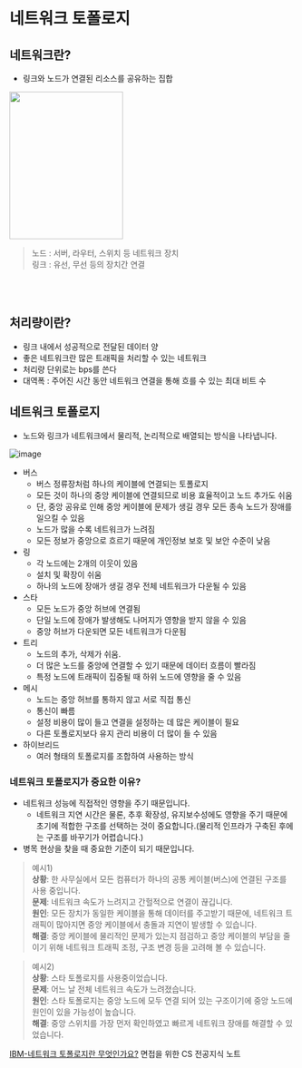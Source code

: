 # 네트워크 토폴로지
## 네트워크란?
- 링크와 노드가 연결된 리소스를 공유하는 집합
<img src="https://github.com/user-attachments/assets/0aa77bb0-728e-4910-96a0-05f354ce56cd" width="200" height="260"/>


> 노드 : 서버, 라우터, 스위치 등 네트워크 장치    
> 링크 : 유선, 무선 등의 장치간 연결

<br/>    
<br/>    

## 처리량이란?
- 링크 내에서 성공적으로 전달된 데이터 양
- 좋은 네트워크란 많은 트래픽을 처리할 수 있는 네트워크
- 처리량 단위로는 bps를 쓴다
- 대역폭 : 주어진 시간 동안 네트워크 연결을 통해 흐를 수 있는 최대 비트 수

## 네트워크 토폴로지
- 노드와 링크가 네트워크에서 물리적, 논리적으로 배열되는 방식을 나타냅니다.


![image](https://github.com/user-attachments/assets/9d6027f9-0dfe-4c68-96b2-a9115476d698)

- 버스
  - 버스 정류장처럼 하나의 케이블에 연결되는 토폴로지
  - 모든 것이 하나의 중앙 케이블에 연결되므로 비용 효율적이고 노드 추가도 쉬움
  - 단, 중앙 공유로 인해 중앙 케이블에 문제가 생길 경우 모든 종속 노드가 장애를 일으킬 수 있음
  - 노드가 많을 수록 네트워크가 느려짐
  - 모든 정보가 중앙으로 흐르기 때문에 개인정보 보호 및 보안 수준이 낮음
- 링
  - 각 노드에는 2개의 이웃이 있음
  - 설치 및 확장이 쉬움
  - 하나의 노드에 장애가 생길 경우 전체 네트워크가 다운될 수 있음
- 스타
  - 모든 노드가 중앙 허브에 연결됨
  - 단일 노드에 장애가 발생해도 나머지가 영향을 받지 않을 수 있음
  - 중앙 허브가 다운되면 모든 네트워크가 다운됨
- 트리
  - 노드의 추가, 삭제가 쉬움.
  - 더 많은 노드를 중앙에 연결할 수 있기 때문에 데이터 흐름이 빨라짐
  - 특정 노드에 트래픽이 집중될 때 하위 노드에 영향을 줄 수 있음
- 메시
  - 노드는 중앙 허브를 통하지 않고 서로 직접 통신
  - 통신이 빠름
  - 설정 비용이 많이 들고 연결을 설정하는 데 많은 케이블이 필요
  - 다른 토폴로지보다 유지 관리 비용이 더 많이 들 수 있음
- 하이브리드
  - 여러 형태의 토폴로지를 조합하여 사용하는 방식
 
### 네트워크 토폴로지가 중요한 이유?
- 네트워크 성능에 직접적인 영향을 주기 때문입니다.
  - 네트워크 지연 시간은 물론, 추후 확장성, 유지보수성에도 영향을 주기 때문에
초기에 적합한 구조를 선택하는 것이 중요합니다.(물리적 인프라가 구축된 후에는 구조를 바꾸기가 어렵습니다.)
- 병목 현상을 찾을 때 중요한 기준이 되기 때문입니다.
> 예시1)    
> **상황**: 한 사무실에서 모든 컴퓨터가 하나의 공통 케이블(버스)에 연결된 구조를 사용 중입니다.    
> **문제**: 네트워크 속도가 느려지고 간헐적으로 연결이 끊깁니다.    
> **원인**: 모든 장치가 동일한 케이블을 통해 데이터를 주고받기 때문에, 네트워크 트래픽이 많아지면 중앙 케이블에서 충돌과 지연이 발생할 수 있습니다.    
> **해결**: 중앙 케이블에 물리적인 문제가 있는지 점검하고 중앙 케이블의 부담을 줄이기 위해 네트워크 트래픽 조정, 구조 변경 등을 고려해 볼 수 있습니다.

> 예시2)    
> **상황**: 스타 토폴로지를 사용중이었습니다.    
> **문제**: 어느 날 전체 네트워크 속도가 느려졌습니다.       
> **원인**: 스타 토폴로지는 중앙 노드에 모두 연결 되어 있는 구조이기에 중앙 노드에 원인이 있을 가능성이 높습니다.     
> **해결**: 중앙 스위치를 가장 먼저 확인하였고 빠르게 네트워크 장애를 해결할 수 있었습니다.    

[IBM-네트워크 토폴로지란 무엇인가요?](https://www.ibm.com/kr-ko/topics/network-topology)
면접을 위한 CS 전공지식 노트
